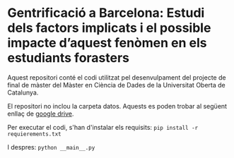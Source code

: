 # Gentrificació a Barcelona: Estudi dels factors implicats i el possible impacte d’aquest fenòmen en els estudiants forasters

Aquest repositori conté el codi utilitzat pel desenvulpament del projecte de final de màster del Màster en Ciència de Dades de la Universitat Oberta de Catalunya.

El repositori no inclou la carpeta datos. Aquests es poden trobar al següent enllaç de [google drive](https://drive.google.com/drive/folders/1ywUBUihhoM9OH4Lfsz2dV9MNCSkMoxcJ?usp=drive_link).

Per executar el codi, s'han d'instalar els requisits: 
`pip install -r requierements.txt`

I despres: 
`python __main__.py`
